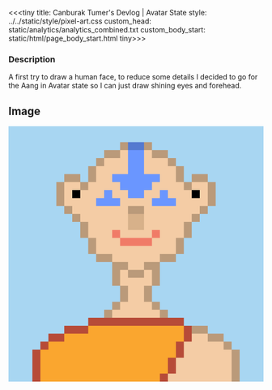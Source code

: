 <<<tiny
title: Canburak Tumer's Devlog | Avatar State
style: ../../static/style/pixel-art.css
custom_head: static/analytics/analytics_combined.txt
custom_body_start: static/html/page_body_start.html
tiny>>>

### Description
A first try to draw a human face, to reduce some details I decided to go for the Aang in Avatar state so I can just draw shining eyes and forehead.

## Image
![art](../../static/pixel-art/Aang.gif)